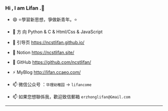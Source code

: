 ### Hi , I am Lifan .👋

- 😄  ⭐學習新思想，爭做新青年。⭐

- 🌱  方  向  Python & C & Html/Css & JavaScript
- 🌱  引导页  https://ncstlifan.github.io/ 
- 🤔  Notion  https://ncstlifan.site/
- 🔭  GitHub  https://github.com/ncstlifan/
- ⚡  MyBlog  http://lifan.ccaeo.com/

- 📫  微信公众号 ：`华理幼稚园`  →  `lifancome`
- 📫  如果您想聯係我，歡迎致信郵箱 `erzhonglifan@Gmail.com  `

---

